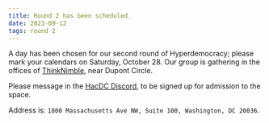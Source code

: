 ```yaml
---
title: Round 2 has been scheduled.
date: 2023-09-12
tags: round 2
---
```


A day has been chosen for our second round of Hyperdemocracy;
please mark your calendars on Saturday, October 28.
Our group is gathering in the offices of [ThinkNimble], near Dupont Circle.

Please message in the [HacDC Discord](https://discord.gg/YTeBg2fEgX),
to be signed up for admission to the space.

Address is: `1800 Massachusetts Ave NW, Suite 100, Washington, DC 20036`.

[ThinkNimble]: https://www.thinknimble.com/
